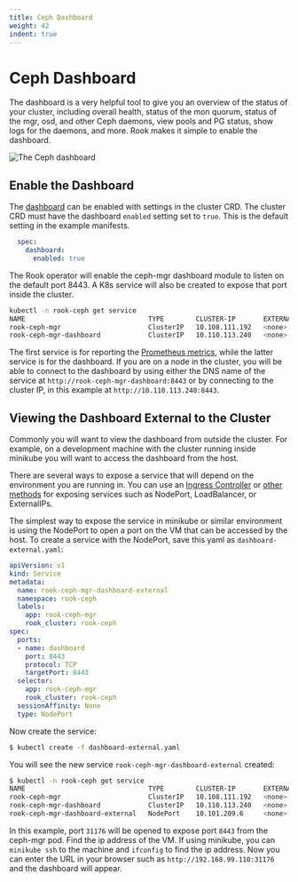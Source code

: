 ```yaml
---
title: Ceph Dashboard
weight: 42
indent: true
---
```


# Ceph Dashboard

The dashboard is a very helpful tool to give you an overview of the status of your cluster, including overall health,
status of the mon quorum, status of the mgr, osd, and other Ceph daemons, view pools and PG status, show logs for the daemons,
and more. Rook makes it simple to enable the dashboard.

![The Ceph dashboard](media/ceph-dashboard.png)

## Enable the Dashboard

The [dashboard](http://docs.ceph.com/docs/luminous/mgr/dashboard/) can be enabled with settings in the cluster CRD. The cluster CRD must have the dashboard `enabled` setting set to `true`.
This is the default setting in the example manifests.
```yaml
  spec:
    dashboard:
      enabled: true
```

The Rook operator will enable the ceph-mgr dashboard module to listen on the default port 8443.
A K8s service will also be created to expose that port inside the cluster.
```bash
kubectl -n rook-ceph get service
NAME                               TYPE        CLUSTER-IP       EXTERNAL-IP   PORT(S)          AGE
rook-ceph-mgr                      ClusterIP   10.108.111.192   <none>        9283/TCP         3h
rook-ceph-mgr-dashboard            ClusterIP   10.110.113.240   <none>        8443/TCP         3h
```

The first service is for reporting the [Prometheus metrics](monitoring.md), while the latter service is for the dashboard.
If you are on a node in the cluster, you will be able to connect to the dashboard by using either the
DNS name of the service at `http://rook-ceph-mgr-dashboard:8443` or by connecting to the cluster IP,
in this example at `http://10.110.113.240:8443`.

## Viewing the Dashboard External to the Cluster

Commonly you will want to view the dashboard from outside the cluster. For example, on a development machine with the
cluster running inside minikube you will want to access the dashboard from the host.

There are several ways to expose a service that will depend on the environment you are running in.
You can use an [Ingress Controller](https://kubernetes.io/docs/concepts/services-networking/ingress/) or [other methods](https://kubernetes.io/docs/concepts/services-networking/service/#publishing-services-service-types) for exposing services such as
NodePort, LoadBalancer, or ExternalIPs.

The simplest way to expose the service in minikube or similar environment is using the NodePort to open a port on the
VM that can be accessed by the host. To create a service with the NodePort, save this yaml as `dashboard-external.yaml`:
```yaml
apiVersion: v1
kind: Service
metadata:
  name: rook-ceph-mgr-dashboard-external
  namespace: rook-ceph
  labels:
    app: rook-ceph-mgr
    rook_cluster: rook-ceph
spec:
  ports:
  - name: dashboard
    port: 8443
    protocol: TCP
    targetPort: 8443
  selector:
    app: rook-ceph-mgr
    rook_cluster: rook-ceph
  sessionAffinity: None
  type: NodePort
```

Now create the service:
```bash
$ kubectl create -f dashboard-external.yaml
```

You will see the new service `rook-ceph-mgr-dashboard-external` created:
```bash
$ kubectl -n rook-ceph get service
NAME                               TYPE        CLUSTER-IP       EXTERNAL-IP   PORT(S)          AGE
rook-ceph-mgr                      ClusterIP   10.108.111.192   <none>        9283/TCP         4h
rook-ceph-mgr-dashboard            ClusterIP   10.110.113.240   <none>        8443/TCP         4h
rook-ceph-mgr-dashboard-external   NodePort    10.101.209.6     <none>        8443:31176/TCP   4h
```

In this example, port `31176` will be opened to expose port `8443` from the ceph-mgr pod. Find the ip address
of the VM. If using minikube, you can `minikube ssh` to the machine and `ifconfig` to find the ip address.
Now you can enter the URL in your browser such as `http://192.168.99.110:31176` and the dashboard will appear.
